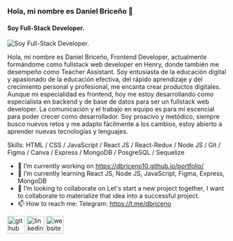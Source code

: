 ### Hola, mi nombre es Daniel Briceño 👋
#### Soy Full-Stack Developer.
![Soy Full-Stack Developer.](https://i.pinimg.com/564x/c9/e5/a0/c9e5a008f86a4967b5d79f8303f5a34f.jpg)


Hola, mi nombre es Daniel Briceño, Frontend Developer, actualmente formándome como fullstack web developer en Henry, donde también me desempeño como Teacher Assistant. Soy entusiasta de la educación digital y apasionado de la educación efectiva, del rápido aprendizaje y del crecimiento personal y profesional, me encanta crear productos digitales. Aunque mi especialidad es frontend, hoy me estoy desarrollando como especialista en backend y de base de datos para ser un fullstack web developer. La comunicación y el trabajo en equipo es para mí escencial para poder crecer como desarrollador. Soy proacivo y metódico, siempre busco nuevos retos y me adapto fácilmente a los cambios, estoy abierto a aprender nuevas tecnologías y lenguajes.

Skills: HTML / CSS / JavaScript / React JS / React-Redux / Node JS / Git / Figma / Canva / Express / MongoDB / PosgreSQL / Sequelize

- 🔭 I’m currently working on https://dbriceno10.github.io/portfolio/ 
- 🌱 I’m currently learning React JS, Node JS, JavaScript, Figma, Express, MongoDB
- 👯 I’m looking to collaborate on Let's start a new project together, I want to collaborate to materialize that idea into a successful project. 
- 📫 How to reach me: Telegram: https://t.me/dbriceno 


[<img src='https://cdn.jsdelivr.net/npm/simple-icons@3.0.1/icons/github.svg' alt='github' height='40'>](https://github.com/dbriceno10)  [<img src='https://cdn.jsdelivr.net/npm/simple-icons@3.0.1/icons/linkedin.svg' alt='linkedin' height='40'>](https://www.linkedin.com/in/dbriceno10/)  [<img src='https://cdn.jsdelivr.net/npm/simple-icons@3.0.1/icons/icloud.svg' alt='website' height='40'>](https://dbriceno10.github.io/portfolio/#/contact)  


